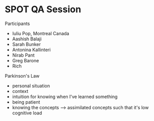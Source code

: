 # SPOT QA Session

Participants

- Iuliu Pop, Montreal Canada
- Aashish Balaji
- Sarah Bunker
- Antonina Kallinteri
- Nirab Pant
- Greg Barone
- Rich

Parkinson's Law

- personal situation
- context
- intuition for knowing when I've learned something
- being patient
- knowing the concepts --> assimilated concepts such that it's low cognitive load
